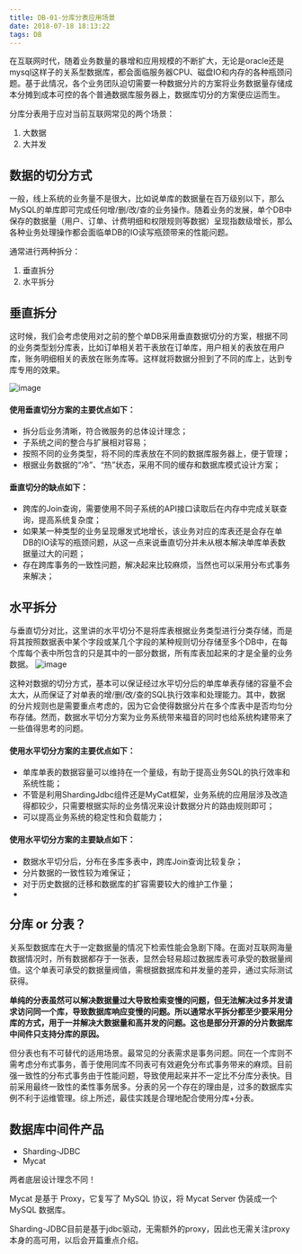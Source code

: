 ```yaml
---
title: DB-01-分库分表应用场景
date: 2018-07-18 18:13:22
tags: DB
---
```


在互联网时代，随着业务数量的暴增和应用规模的不断扩大，无论是oracle还是mysql这样子的关系型数据库，都会面临服务器CPU、磁盘IO和内存的各种瓶颈问题。基于此情况，各个业务团队迫切需要一种数据分片的方案将业务数据量存储成本分摊到成本可控的各个普通数据库服务器上，数据库切分的方案便应运而生。

分库分表用于应对当前互联网常见的两个场景：
1. 大数据
2. 大并发

## 数据的切分方式
一般，线上系统的业务量不是很大，比如说单库的数据量在百万级别以下，那么MySQL的单库即可完成任何增/删/改/查的业务操作。随着业务的发展，单个DB中保存的数据量（用户、订单、计费明细和权限规则等数据）呈现指数级增长，那么各种业务处理操作都会面临单DB的IO读写瓶颈带来的性能问题。

通常进行两种拆分：
1. 垂直拆分
2. 水平拆分


## 垂直拆分
这时候，我们会考虑使用对之前的整个单DB采用垂直数据切分的方案，根据不同的业务类型划分库表，比如订单相关若干表放在订单库，用户相关的表放在用户库，账务明细相关的表放在账务库等。这样就将数据分担到了不同的库上，达到专库专用的效果。

![image](https://note.youdao.com/yws/api/personal/file/4C8E8C2B25444371BAB68EA3D4E9B716?method=download&shareKey=122b37e402140e33b096524b5dbbdf80)

#### 使用垂直切分方案的主要优点如下：

- 拆分后业务清晰，符合微服务的总体设计理念；
- 子系统之间的整合与扩展相对容易；
- 按照不同的业务类型，将不同的库表放在不同的数据库服务器上，便于管理；
- 根据业务数据的“冷”、“热”状态，采用不同的缓存和数据库模式设计方案；

#### 垂直切分的缺点如下：

- 跨库的Join查询，需要使用不同子系统的API接口读取后在内存中完成关联查询，提高系统复杂度；
- 如果某一种类型的业务呈现爆发式地增长，该业务对应的库表还是会存在单DB的IO读写的瓶颈问题，从这一点来说垂直切分并未从根本解决单库单表数据量过大的问题；
- 存在跨库事务的一致性问题，解决起来比较麻烦，当然也可以采用分布式事务来解决；

## 水平拆分
与垂直切分对比，这里讲的水平切分不是将库表根据业务类型进行分类存储，而是将其按照数据表中某个字段或某几个字段的某种规则切分存储至多个DB中，在每个库每个表中所包含的只是其中的一部分数据，所有库表加起来的才是全量的业务数据。
![image](https://note.youdao.com/yws/api/personal/file/3E9FE36173FF43A1AEDBD22B9F124924?method=download&shareKey=eae3104e23473480fe257634d8f9a219)

这种对数据的切分方式，基本可以保证经过水平切分后的单库单表存储的容量不会太大，从而保证了对单表的增/删/改/查的SQL执行效率和处理能力。其中，数据的分片规则也是需要重点考虑的，因为它会使得数据分片在多个库表中是否均匀分布存储。然而，数据水平切分方案为业务系统带来福音的同时也给系统构建带来了一些值得思考的问题。

#### 使用水平切分方案的主要优点如下：

- 单库单表的数据容量可以维持在一个量级，有助于提高业务SQL的执行效率和系统性能；
- 不管是利用ShardingJdbc组件还是MyCat框架，业务系统的应用层涉及改造得都较少，只需要根据实际的业务情况来设计数据分片的路由规则即可；
- 可以提高业务系统的稳定性和负载能力；

#### 使用水平切分方案的主要缺点如下：
- 数据水平切分后，分布在多库多表中，跨库Join查询比较复杂；
- 分片数据的一致性较为难保证；
- 对于历史数据的迁移和数据库的扩容需要较大的维护工作量；
- 
## 分库 or 分表？
关系型数据库在大于一定数据量的情况下检索性能会急剧下降。在面对互联网海量数据情况时，所有数据都存于一张表，显然会轻易超过数据库表可承受的数据量阀值。这个单表可承受的数据量阀值，需根据数据库和并发量的差异，通过实际测试获得。

**单纯的分表虽然可以解决数据量过大导致检索变慢的问题，但无法解决过多并发请求访问同一个库，导致数据库响应变慢的问题。所以通常水平拆分都至少要采用分库的方式，用于一并解决大数据量和高并发的问题。这也是部分开源的分片数据库中间件只支持分库的原因。**

但分表也有不可替代的适用场景。最常见的分表需求是事务问题。同在一个库则不需考虑分布式事务，善于使用同库不同表可有效避免分布式事务带来的麻烦。目前强一致性的分布式事务由于性能问题，导致使用起来并不一定比不分库分表快。目前采用最终一致性的柔性事务居多。分表的另一个存在的理由是，过多的数据库实例不利于运维管理。综上所述，最佳实践是合理地配合使用分库+分表。

## 数据库中间件产品
- Sharding-JDBC
- Mycat

两者底层设计理念不同！

Mycat 是基于 Proxy，它复写了 MySQL 协议，将 Mycat Server 伪装成一个 MySQL 数据库。

Sharding-JDBC目前是基于jdbc驱动，无需额外的proxy，因此也无需关注proxy本身的高可用，以后会开篇重点介绍。